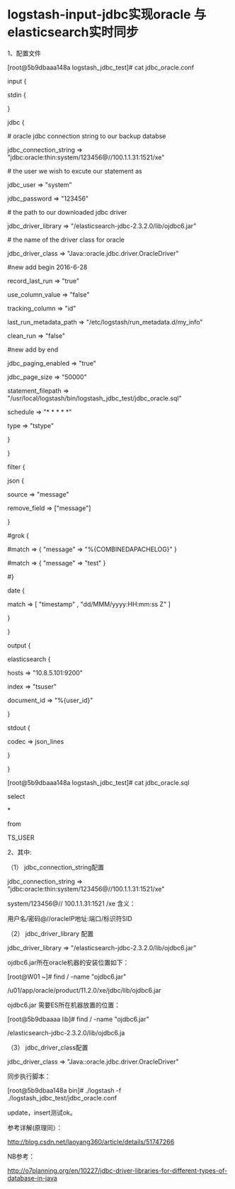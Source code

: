 # logstash-input-jdbc实现oracle 与elasticsearch实时同步

1、配置文件

\[root@5b9dbaaa148a logstash\_jdbc\_test\]\# cat jdbc\_oracle.conf

input {

  stdin {

  }

  jdbc {

  \# oracle jdbc connection string to our backup databse

  jdbc\_connection\_string =&gt; "jdbc:oracle:thin:system/123456@//100.1.1.31:1521/xe"

  \# the user we wish to excute our statement as

  jdbc\_user =&gt; "system"

  jdbc\_password =&gt; "123456"

  \# the path to our downloaded jdbc driver

  jdbc\_driver\_library =&gt; "/elasticsearch-jdbc-2.3.2.0/lib/ojdbc6.jar"

  \# the name of the driver class for oracle

  jdbc\_driver\_class =&gt; "Java::oracle.jdbc.driver.OracleDriver"



  \#new add  begin 2016-6-28

  record\_last\_run =&gt; "true"

  use\_column\_value =&gt; "false"

  tracking\_column =&gt; "id"

  last\_run\_metadata\_path =&gt; "/etc/logstash/run\_metadata.d/my\_info"

  clean\_run =&gt; "false"

  \#new add by end



  jdbc\_paging\_enabled =&gt; "true"

  jdbc\_page\_size =&gt; "50000"

  statement\_filepath =&gt; "/usr/local/logstash/bin/logstash\_jdbc\_test/jdbc\_oracle.sql"

  schedule =&gt; "\* \* \* \* \*"

  type =&gt; "tstype"

  }

}



filter {

  json {

  source =&gt; "message"

  remove\_field =&gt; \["message"\]

  }

  \#grok {

  \#match =&gt; { "message" =&gt; "%{COMBINEDAPACHELOG}" }

  \#match =&gt; { "message" =&gt; "test" }

\#}

  date {

  match =&gt; \[ "timestamp" , "dd/MMM/yyyy:HH:mm:ss Z" \]

  }

}



output {

  elasticsearch {

  hosts =&gt; "10.8.5.101:9200"

  index =&gt; "tsuser"

  document\_id =&gt; "%{user\_id}"

  }

  stdout {

  codec =&gt; json\_lines

  }

}



\[root@5b9dbaaa148a logstash\_jdbc\_test\]\# cat jdbc\_oracle.sql

select

  \*

from

  TS\_USER



2、其中:

（1） jdbc\_connection\_string配置

jdbc\_connection\_string =&gt; "jdbc:oracle:thin:system/123456@//100.1.1.31:1521/xe"

system/123456@// 100.1.1.31:1521 /xe 含义：

用户名/密码@//oracleIP地址:端口/标识符SID



（2） jdbc\_driver\_library 配置

jdbc\_driver\_library =&gt; "/elasticsearch-jdbc-2.3.2.0/lib/ojdbc6.jar"

ojdbc6.jar所在oracle机器的安装位置如下：

\[root@W01 ~\]\# find / -name "ojdbc6.jar"

/u01/app/oracle/product/11.2.0/xe/jdbc/lib/ojdbc6.jar

ojdbc6.jar 需要ES所在机器放置的位置：

\[root@5b9dbaaaa lib\]\# find / -name "ojdbc6.jar"

/elasticsearch-jdbc-2.3.2.0/lib/ojdbc6.ja



（3） jdbc\_driver\_class配置

  jdbc\_driver\_class =&gt; "Java::oracle.jdbc.driver.OracleDriver"



同步执行脚本：

\[root@5b9dbaa148a bin\]\# ./logstash -f ./logstash\_jdbc\_test/jdbc\_oracle.conf



update，insert测试ok。

 

参考详解\(原理同）：

http://blog.csdn.net/laoyang360/article/details/51747266

 

NB参考：

http://o7planning.org/en/10227/jdbc-driver-libraries-for-different-types-of-database-in-java



